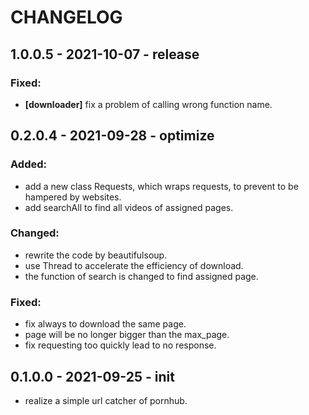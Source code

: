 # CHANGELOG

## 1.0.0.5 - 2021-10-07 - release

### Fixed:
- **[downloader]** fix a problem of calling wrong function name.

## 0.2.0.4 - 2021-09-28 - optimize

### Added:
- add a new class Requests, which wraps requests, to prevent to be hampered by websites.
- add searchAll to find all videos of assigned pages.

### Changed:
- rewrite the code by beautifulsoup.
- use Thread to accelerate the efficiency of download.
- the function of search is changed to find assigned page.

### Fixed:
- fix always to download the same page.
- page will be no longer bigger than the max_page.
- fix requesting too quickly lead to no response.

## 0.1.0.0 - 2021-09-25 - init
- realize a simple url catcher of pornhub.